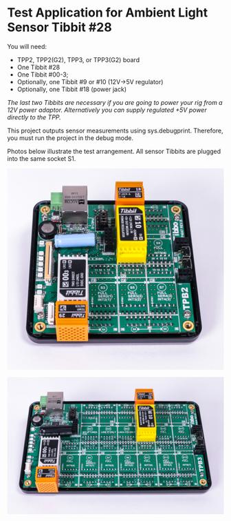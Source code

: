 # Test Application for Ambient Light Sensor Tibbit #28

You will need:

- TPP2, TPP2(G2), TPP3, or TPP3(G2) board
- One Tibbit #28
- One Tibbit #00-3;
- Optionally, one Tibbit #9 or #10 (12V->5V regulator)
- Optionally, one Tibbit #18 (power jack)

*The last two Tibbits are necessary if you are going to power your rig from a 12V power adaptor. Alternatively you can supply regulated +5V power directly to the TPP.*

This project outputs sensor measurements using sys.debugprint. Therefore, you must run the project in the debug mode.

Photos below illustrate the test arrangement. All sensor Tibbits are plugged into the same socket S1.



![](READMEImages/I2C_tibbit-3.jpg)



![](READMEImages/I2C_tibbit-4.jpg)